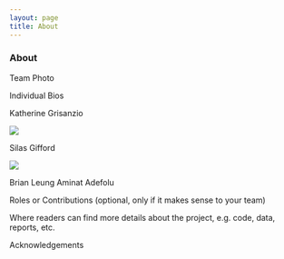 ```yaml
---
layout: page
title: About
---
```


### About

Team Photo

Individual Bios

Katherine Grisanzio

<img src="{{ site.url }}{{ site.baseurl }}/assets/img/katherine.jpg">

Silas Gifford

<img src="{{ site.url }}{{ site.baseurl }}/assets/img/Gifford-Silas-Headshot.png">

Brian Leung
Aminat Adefolu

Roles or Contributions (optional, only if it makes sense to your team)

Where readers can find more details about the project, e.g. code, data, reports, etc.

Acknowledgements

